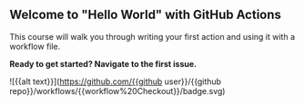 ## Welcome to "Hello World" with GitHub Actions

This course will walk you through writing your first action and using it with a workflow file. 

**Ready to get started? Navigate to the first issue.**

![{{alt text}}](https://github.com/{{github user}}/{{github repo}}/workflows/{{workflow%20Checkout}}/badge.svg)